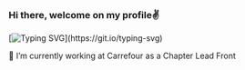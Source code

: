 ### Hi there, welcome on my profile✌️

[![Typing SVG](https://readme-typing-svg.herokuapp.com?font=Indie+Flower&size=18&pause=1000&random=false&width=435&lines=Full+Stack%3A;JS%3A+Vue%2C+React%2C+Node...;PHP%3A+Symfony%2C+Laravel...)](https://git.io/typing-svg)

 👯 I’m currently working at Carrefour as a Chapter Lead Front

<!--
<br />

<img src="https://github-readme-stats.vercel.app/api/top-langs/?username=heristop" />

**heristop/heristop** is a ✨ _special_ ✨ repository because its `README.md` (this file) appears on your GitHub profile.

Here are some ideas to get you started:

- 🔭 I’m currently working on ...
- 🌱 I’m currently learning ...
- 👯 I’m looking to collaborate on ...
- 🤔 I’m looking for help with ...
- 💬 Ask me about ...
- 📫 How to reach me: ...
- 😄 Pronouns: ...
- ⚡ Fun fact: ...
-->
